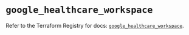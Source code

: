 # `google_healthcare_workspace`

Refer to the Terraform Registry for docs: [`google_healthcare_workspace`](https://registry.terraform.io/providers/hashicorp/google-beta/6.48.0/docs/resources/google_healthcare_workspace).
